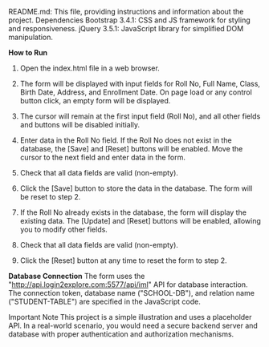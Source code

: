 
README.md: This file, providing instructions and information about the project.
Dependencies
Bootstrap 3.4.1: CSS and JS framework for styling and responsiveness.
jQuery 3.5.1: JavaScript library for simplified DOM manipulation.
 
**How to Run**
1. Open the index.html file in a web browser.

2. The form will be displayed with input fields for Roll No, Full Name, Class, Birth Date, Address, and Enrollment Date. On page load or any control button click, an empty form will be displayed.

3. The cursor will remain at the first input field (Roll No), and all other fields and buttons will be disabled initially.

4. Enter data in the Roll No field. If the Roll No does not exist in the database, the [Save] and [Reset] buttons will be enabled. Move the cursor to the next field and enter data in the form.

5. Check that all data fields are valid (non-empty).

6. Click the [Save] button to store the data in the database. The form will be reset to step 2.

7. If the Roll No already exists in the database, the form will display the existing data. The [Update] and [Reset] buttons will be enabled, allowing you to modify other fields.

8. Check that all data fields are valid (non-empty).

9. Click the [Reset] button at any time to reset the form to step 2.

**Database Connection**
The form uses the "http://api.login2explore.com:5577/api/iml" API for database interaction. The connection token, database name ("SCHOOL-DB"), and relation name ("STUDENT-TABLE") are specified in the JavaScript code.

Important Note
This project is a simple illustration and uses a placeholder API. In a real-world scenario, you would need a secure backend server and database with proper authentication and authorization mechanisms.
